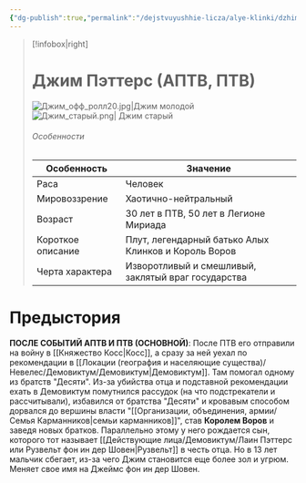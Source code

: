 ```yaml
---
{"dg-publish":true,"permalink":"/dejstvuyushhie-licza/alye-klinki/dzhim-petters-ili-dzhim-brendmaren/","dgPassFrontmatter":true}
---
```


> [!infobox|right]
> # Джим Пэттерс (АПТВ, ПТВ)
> ![Джим_офф_ролл20.jpg|Джим молодой](/img/user/%D0%98%D0%B7%D0%BE%D0%B1%D1%80%D0%B0%D0%B6%D0%B5%D0%BD%D0%B8%D1%8F/%D0%94%D0%B6%D0%B8%D0%BC_%D0%BE%D1%84%D1%84_%D1%80%D0%BE%D0%BB%D0%BB20.jpg)
> ![Джим_старый.png| Джим старый](/img/user/%D0%98%D0%B7%D0%BE%D0%B1%D1%80%D0%B0%D0%B6%D0%B5%D0%BD%D0%B8%D1%8F/%D0%94%D0%B6%D0%B8%D0%BC_%D1%81%D1%82%D0%B0%D1%80%D1%8B%D0%B9.png)
> ###### Особенности
> | Особенность | Значение |
> | ---- | ---- |
> | Раса | Человек |
> | Мировоззрение | Хаотично-нейтральный |
> | Возраст | 30 лет в ПТВ, 50 лет в Легионе Мириада |
> | Короткое описание | Плут, легендарный батько Алых Клинков и Король Воров |
> | Черта характера | Изворотливый и смешливый, заклятый враг государства  |

# Предыстория

**ПОСЛЕ СОБЫТИЙ АПТВ И ПТВ (ОСНОВНОЙ)**:
После ПТВ его отправили на войну в [[Княжество Косс\|Косс]], а сразу за ней уехал по рекомендации в [[Локации (география и населяющие существа)/Невелес/Демовиктум/Демовиктум\|Демовиктум]]. Там помогал одному из братств "Десяти". Из-за убийства отца и подставной рекомендации ехать в Демовиктум помутнился рассудок (на что подстрекатели и рассчитывали), избавился от братства "Десяти" и кровавым способом дорвался до вершины власти "[[Организации, объединения, армии/Семья Карманников\|семьи карманников]]", став **Королем Воров** и заведя новых братков. Параллельно этому у него рождается сын, которого тот называет [[Действующие лица/Демовиктум/Лаин Пэттерс или Рузвельт фон ин дер Шовен\|Рузвельт]] в честь отца. Но в 13 лет мальчик сбегает, из-за чего Джим становится еще более зол и угрюм.
Меняет свое имя на Джеймс фон ин дер Шовен.